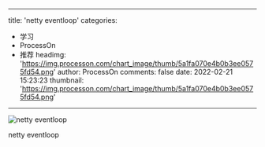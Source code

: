 
---
title: 'netty eventloop'
categories: 
 - 学习
 - ProcessOn
 - 推荐
headimg: 'https://img.processon.com/chart_image/thumb/5a1fa070e4b0b3ee0575fd54.png'
author: ProcessOn
comments: false
date: 2022-02-21 15:23:23
thumbnail: 'https://img.processon.com/chart_image/thumb/5a1fa070e4b0b3ee0575fd54.png'
---

<div>   
<img class="thumb" alt="netty eventloop" src="https://img.processon.com/chart_image/thumb/5a1fa070e4b0b3ee0575fd54.png" referrerpolicy="no-referrer">
<p>netty eventloop </p>  
</div>
            